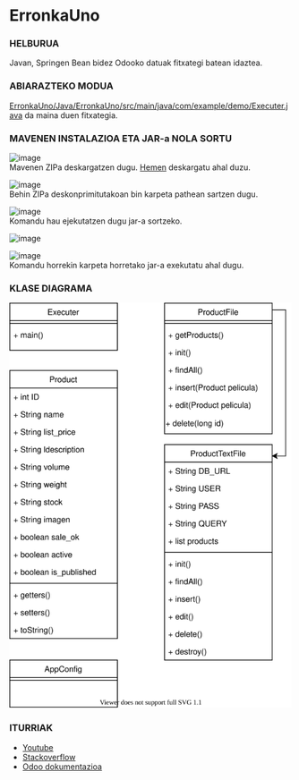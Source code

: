 # ErronkaUno

<h3>HELBURUA</h3>
Javan, Springen Bean bidez Odooko datuak fitxategi batean idaztea.

<h3>ABIARAZTEKO MODUA</h3>
<a href="https://github.com/garateHegoi/ErronkaUno/blob/main/Java/ErronkaUno/src/main/java/com/example/demo/Executer.java">ErronkaUno/Java/ErronkaUno/src/main/java/com/example/demo/Executer.java</a> da maina duen fitxategia.

<h3>MAVENEN INSTALAZIOA ETA JAR-a NOLA SORTU</h3>

![image](https://user-images.githubusercontent.com/61788060/137280407-b30a53a9-654d-46a9-bead-b71941a1c23d.png)<br>
Mavenen ZIPa deskargatzen dugu. <a href="https://maven.apache.org/download.cgi">Hemen</a> deskargatu ahal duzu.

![image](https://user-images.githubusercontent.com/61788060/137280780-e2b478f2-4063-47c3-8370-7266b13f8aac.png)<br>
Behin ZIPa deskonprimitutakoan bin karpeta pathean sartzen dugu. 

![image](https://user-images.githubusercontent.com/61788060/137279768-c5c9f621-4126-45ff-b050-a00bf8dc2c83.png)<br>
Komandu hau ejekutatzen dugu jar-a sortzeko.

![image](https://user-images.githubusercontent.com/61788060/137279819-1fad7a13-7474-49b3-b1d6-eb063e63ba7d.png)

![image](https://user-images.githubusercontent.com/61788060/137280170-cba74f97-3d11-4695-b090-30d95bbc56a3.png)<br>
Komandu horrekin karpeta horretako jar-a exekutatu ahal dugu.

<h3>KLASE DIAGRAMA</h3>

![ClassDiagram drawio](https://github.com/garateHegoi/ErronkaUno/blob/main/ClassDiagram.svg)

<h3>ITURRIAK</h3>
<ul>
<li><a href="https://www.youtube.com/">Youtube</a>
<li><a href="https://stackoverflow.com/">Stackoverflow</a>
<li><a href="https://www.odoo.com/documentation/15.0/developer/misc/api/odoo.html">Odoo dokumentazioa</a>
</ul>

